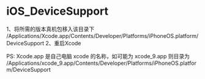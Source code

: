 # iOS_DeviceSupport
1、将所需的版本真机包移入该目录下
/Applications/Xcode.app/Contents/Developer/Platforms/iPhoneOS.platform/DeviceSupport 
2、重启Xcode

PS: Xcode.app 是自己电脑 xcode 的名称，如可能为 xcode_9.app 则目录为
/Applications/xcode_9.app/Contents/Developer/Platforms/iPhoneOS.platform/DeviceSupport 
